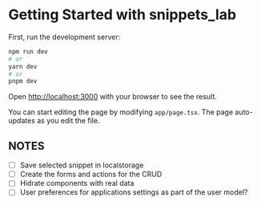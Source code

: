 # Getting Started with snippets_lab

First, run the development server:

```bash
npm run dev
# or
yarn dev
# or
pnpm dev
```

Open [http://localhost:3000](http://localhost:3000) with your browser to see the result.

You can start editing the page by modifying `app/page.tsx`. The page auto-updates as you edit the file.

## NOTES

- [ ] Save selected snippet in localstorage
- [ ] Create the forms and actions for the CRUD
- [ ] Hidrate components with real data
- [ ] User preferences for applications settings as part of the user model?
